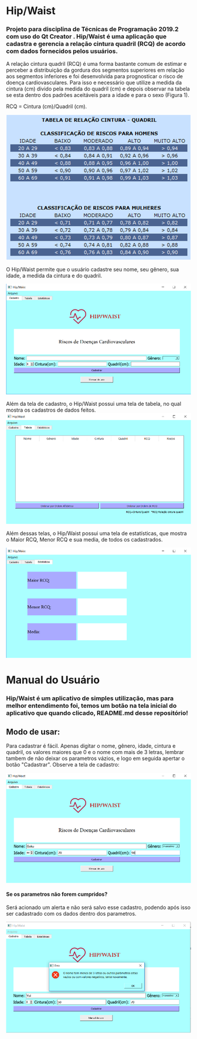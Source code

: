 # Hip/Waist
### Projeto para disciplina de Técnicas de Programação 2019.2 com uso do Qt Creator . Hip/Waist é uma aplicação que cadastra e gerencia a relação cintura quadril (RCQ) de acordo com dados fornecidos pelos usuários.
A relação cintura quadril (RCQ) é uma forma bastante comum de estimar e perceber a distribuição da gordura dos segmentos superiores em relação aos segmentos inferiores e foi desenvolvida para prognosticar o risco de doença cardiovasculares. Para isso e necessário que utilize a medida da cintura (cm) divido pela medida do quadril (cm) e depois observar na tabela se esta dentro dos padrões aceitáveis para a idade e para o sexo (Figura 1).

 RCQ = Cintura (cm)/Quadril (cm).
 
 ![figura da relação](https://raw.githubusercontent.com/scarletalex/Hip-Waist/master/Figuras%20do%20manual/figura%20da%20rela%C3%A7%C3%A3o.png)
 
O Hip/Waist permite que o usuário cadastre seu nome, seu gênero, sua idade, a medida da cintura e do quadril.

![tela de inicio](https://raw.githubusercontent.com/scarletalex/Hip-Waist/master/Figuras%20do%20manual/tela%20de%20inicio.PNG)

Além da tela de cadastro, o Hip/Waist possui uma tela de tabela, no qual mostra os cadastros de dados feitos.![Tabela](https://raw.githubusercontent.com/scarletalex/Hip-Waist/master/Figuras%20do%20manual/tabela.PNG)

Além dessas telas, o Hip/Waist possui uma tela de estatísticas, que mostra o Maior RCQ, Menor RCQ e sua media, de todos os cadastrados.

![Estatisticas](https://raw.githubusercontent.com/scarletalex/Hip-Waist/master/Figuras%20do%20manual/Estatisticas.PNG)

# Manual do Usuário

### Hip/Waist é um aplicativo de simples utilização, mas para melhor entendimento foi, temos um botão na tela inicial do aplicativo que quando clicado, README.md desse repositório!

## Modo de usar: 

Para cadastrar é fácil. Apenas digitar o nome, gênero, idade, cintura e quadril, os valores maiores que 0 e o nome com mais de 3 letras, lembrar tambem de não deixar os parametros vázios, e logo em seguida apertar o botão "Cadastrar". Observe a tela de cadastro:

![cadastro](https://raw.githubusercontent.com/scarletalex/Hip-Waist/master/Figuras%20do%20manual/cadastro.PNG)

#### Se os parametros não forem cumpridos?

Será acionado um alerta e não será salvo esse cadastro, podendo após isso ser cadastrado com os dados dentro dos parametros.

![erro](https://raw.githubusercontent.com/scarletalex/Hip-Waist/master/Figuras%20do%20manual/erro.PNG)



